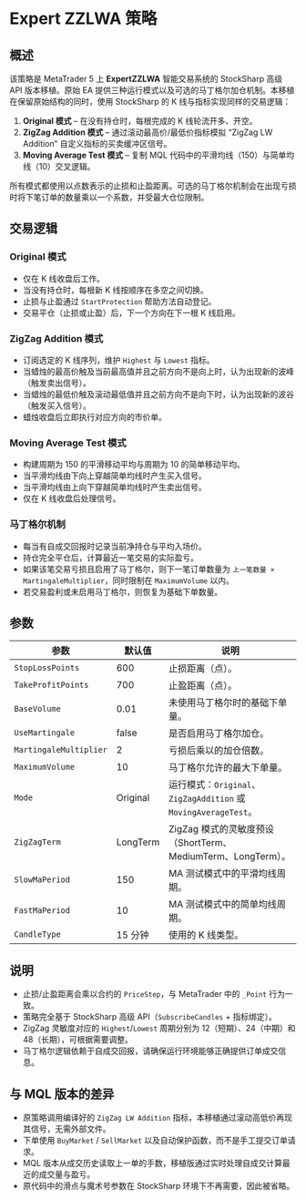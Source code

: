 # Expert ZZLWA 策略

## 概述

该策略是 MetaTrader 5 上 **ExpertZZLWA** 智能交易系统的 StockSharp 高级 API 版本移植。原始 EA 提供三种运行模式以及可选的马丁格尔加仓机制。本移植在保留原始结构的同时，使用 StockSharp 的 K 线与指标实现同样的交易逻辑：

1. **Original 模式** – 在没有持仓时，每根完成的 K 线轮流开多、开空。
2. **ZigZag Addition 模式** – 通过滚动最高价/最低价指标模拟 “ZigZag LW Addition” 自定义指标的买卖缓冲区信号。
3. **Moving Average Test 模式** – 复制 MQL 代码中的平滑均线（150）与简单均线（10）交叉逻辑。

所有模式都使用以点数表示的止损和止盈距离。可选的马丁格尔机制会在出现亏损时将下笔订单的数量乘以一个系数，并受最大仓位限制。

## 交易逻辑

### Original 模式

- 仅在 K 线收盘后工作。
- 当没有持仓时，每根新 K 线按顺序在多空之间切换。
- 止损与止盈通过 `StartProtection` 帮助方法自动登记。
- 交易平仓（止损或止盈）后，下一个方向在下一根 K 线启用。

### ZigZag Addition 模式

- 订阅选定的 K 线序列，维护 `Highest` 与 `Lowest` 指标。
- 当蜡烛的最高价触及当前最高值并且之前方向不是向上时，认为出现新的波峰（触发卖出信号）。
- 当蜡烛的最低价触及滚动最低值并且之前方向不是向下时，认为出现新的波谷（触发买入信号）。
- 蜡烛收盘后立即执行对应方向的市价单。

### Moving Average Test 模式

- 构建周期为 150 的平滑移动平均与周期为 10 的简单移动平均。
- 当平滑均线由下向上穿越简单均线时产生买入信号。
- 当平滑均线由上向下穿越简单均线时产生卖出信号。
- 仅在 K 线收盘后处理信号。

### 马丁格尔机制

- 每当有自成交回报时记录当前净持仓与平均入场价。
- 持仓完全平仓后，计算最近一笔交易的实际盈亏。
- 如果该笔交易亏损且启用了马丁格尔，则下一笔订单数量为 `上一笔数量 × MartingaleMultiplier`，同时限制在 `MaximumVolume` 以内。
- 若交易盈利或未启用马丁格尔，则恢复为基础下单数量。

## 参数

| 参数 | 默认值 | 说明 |
|------|--------|------|
| `StopLossPoints` | 600 | 止损距离（点）。 |
| `TakeProfitPoints` | 700 | 止盈距离（点）。 |
| `BaseVolume` | 0.01 | 未使用马丁格尔时的基础下单量。 |
| `UseMartingale` | false | 是否启用马丁格尔加仓。 |
| `MartingaleMultiplier` | 2 | 亏损后乘以的加仓倍数。 |
| `MaximumVolume` | 10 | 马丁格尔允许的最大下单量。 |
| `Mode` | Original | 运行模式：`Original`、`ZigZagAddition` 或 `MovingAverageTest`。 |
| `ZigZagTerm` | LongTerm | ZigZag 模式的灵敏度预设（ShortTerm、MediumTerm、LongTerm）。 |
| `SlowMaPeriod` | 150 | MA 测试模式中的平滑均线周期。 |
| `FastMaPeriod` | 10 | MA 测试模式中的简单均线周期。 |
| `CandleType` | 15 分钟 | 使用的 K 线类型。 |

## 说明

- 止损/止盈距离会乘以合约的 `PriceStep`，与 MetaTrader 中的 `_Point` 行为一致。
- 策略完全基于 StockSharp 高级 API（`SubscribeCandles` + 指标绑定）。
- ZigZag 灵敏度对应的 `Highest`/`Lowest` 周期分别为 12（短期）、24（中期）和 48（长期），可根据需要调整。
- 马丁格尔逻辑依赖于自成交回报，请确保运行环境能够正确提供订单成交信息。

## 与 MQL 版本的差异

- 原策略调用编译好的 `ZigZag LW Addition` 指标，本移植通过滚动高低价再现其信号，无需外部文件。
- 下单使用 `BuyMarket` / `SellMarket` 以及自动保护函数，而不是手工提交订单请求。
- MQL 版本从成交历史读取上一单的手数，移植版通过实时处理自成交计算最近的成交量与盈亏。
- 原代码中的滑点与魔术号参数在 StockSharp 环境下不再需要，因此被省略。

